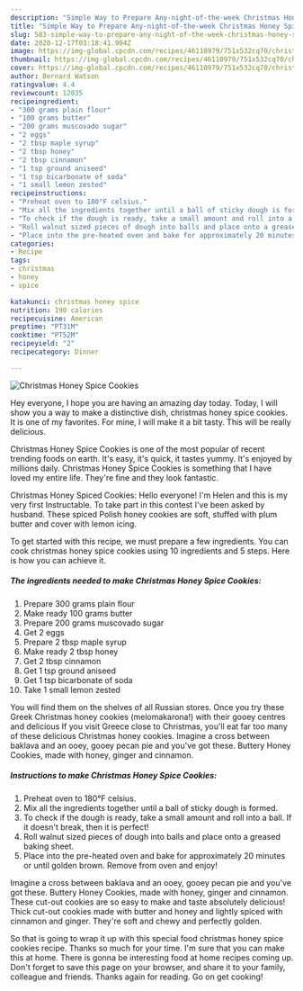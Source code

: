 ```yaml
---
description: "Simple Way to Prepare Any-night-of-the-week Christmas Honey Spice Cookies"
title: "Simple Way to Prepare Any-night-of-the-week Christmas Honey Spice Cookies"
slug: 583-simple-way-to-prepare-any-night-of-the-week-christmas-honey-spice-cookies
date: 2020-12-17T03:18:41.904Z
image: https://img-global.cpcdn.com/recipes/46110979/751x532cq70/christmas-honey-spice-cookies-recipe-main-photo.jpg
thumbnail: https://img-global.cpcdn.com/recipes/46110979/751x532cq70/christmas-honey-spice-cookies-recipe-main-photo.jpg
cover: https://img-global.cpcdn.com/recipes/46110979/751x532cq70/christmas-honey-spice-cookies-recipe-main-photo.jpg
author: Bernard Watson
ratingvalue: 4.4
reviewcount: 12035
recipeingredient:
- "300 grams plain flour"
- "100 grams butter"
- "200 grams muscovado sugar"
- "2 eggs"
- "2 tbsp maple syrup"
- "2 tbsp honey"
- "2 tbsp cinnamon"
- "1 tsp ground aniseed"
- "1 tsp bicarbonate of soda"
- "1 small lemon zested"
recipeinstructions:
- "Preheat oven to 180°F celsius."
- "Mix all the ingredients together until a ball of sticky dough is formed."
- "To check if the dough is ready, take a small amount and roll into a ball. If it doesn&#39;t break, then it is perfect!"
- "Roll walnut sized pieces of dough into balls and place onto a greased baking sheet."
- "Place into the pre-heated oven and bake for approximately 20 minutes or until golden brown. Remove from oven and enjoy!"
categories:
- Recipe
tags:
- christmas
- honey
- spice

katakunci: christmas honey spice 
nutrition: 190 calories
recipecuisine: American
preptime: "PT31M"
cooktime: "PT52M"
recipeyield: "2"
recipecategory: Dinner

---
```



![Christmas Honey Spice Cookies](https://img-global.cpcdn.com/recipes/46110979/751x532cq70/christmas-honey-spice-cookies-recipe-main-photo.jpg)

Hey everyone, I hope you are having an amazing day today. Today, I will show you a way to make a distinctive dish, christmas honey spice cookies. It is one of my favorites. For mine, I will make it a bit tasty. This will be really delicious.

Christmas Honey Spice Cookies is one of the most popular of recent trending foods on earth. It's easy, it's quick, it tastes yummy. It's enjoyed by millions daily. Christmas Honey Spice Cookies is something that I have loved my entire life. They're fine and they look fantastic.

Christmas Honey Spiced Cookies: Hello everyone! I&#39;m Helen and this is my very first Instructable. To take part in this contest I&#39;ve been asked by husband. These spiced Polish honey cookies are soft, stuffed with plum butter and cover with lemon icing.


To get started with this recipe, we must prepare a few ingredients. You can cook christmas honey spice cookies using 10 ingredients and 5 steps. Here is how you can achieve it.

<!--inarticleads1-->

##### The ingredients needed to make Christmas Honey Spice Cookies:

1. Prepare 300 grams plain flour
1. Make ready 100 grams butter
1. Prepare 200 grams muscovado sugar
1. Get 2 eggs
1. Prepare 2 tbsp maple syrup
1. Make ready 2 tbsp honey
1. Get 2 tbsp cinnamon
1. Get 1 tsp ground aniseed
1. Get 1 tsp bicarbonate of soda
1. Take 1 small lemon zested


You will find them on the shelves of all Russian stores. Once you try these Greek Christmas honey cookies (melomakarona!) with their gooey centres and delicious If you visit Greece close to Christmas, you&#39;ll eat far too many of these delicious Christmas honey cookies. Imagine a cross between baklava and an ooey, gooey pecan pie and you&#39;ve got these. Buttery Honey Cookies, made with honey, ginger and cinnamon. 

<!--inarticleads2-->

##### Instructions to make Christmas Honey Spice Cookies:

1. Preheat oven to 180°F celsius.
1. Mix all the ingredients together until a ball of sticky dough is formed.
1. To check if the dough is ready, take a small amount and roll into a ball. If it doesn&#39;t break, then it is perfect!
1. Roll walnut sized pieces of dough into balls and place onto a greased baking sheet.
1. Place into the pre-heated oven and bake for approximately 20 minutes or until golden brown. Remove from oven and enjoy!


Imagine a cross between baklava and an ooey, gooey pecan pie and you&#39;ve got these. Buttery Honey Cookies, made with honey, ginger and cinnamon. These cut-out cookies are so easy to make and taste absolutely delicious! Thick cut-out cookies made with butter and honey and lightly spiced with cinnamon and ginger. They&#39;re soft and chewy and perfectly golden. 

So that is going to wrap it up with this special food christmas honey spice cookies recipe. Thanks so much for your time. I'm sure that you can make this at home. There is gonna be interesting food at home recipes coming up. Don't forget to save this page on your browser, and share it to your family, colleague and friends. Thanks again for reading. Go on get cooking!
